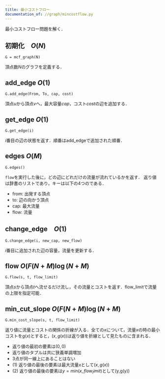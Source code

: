 ```yaml
---
title: 最小コストフロー
documentation_of: //graph/mincostflow.py
---
```


最小コストフロー問題を解く．

## 初期化　$O(N)$

```
G = mcf_graph(N)
```

頂点数$N$のグラフを定義する．

## add_edge $O(1)$

```
G.add_edge(From, To, cap, cost)
```

頂点$u$から頂点$v$へ，最大容量$cap$，コスト$cost$の辺を追加する．

## get_edge $O(1)$

```
G.get_edge(i)
```
$i$番目の辺の状態を返す．順番はadd_edgeで追加された順番．

## edges $O(M)$

```
G.edges()
```
`flow`を実行した後に，どの辺にどれだけの流量が流れているかを返す．
返り値は辞書のリストであり，キーは以下の4つのである．
- from: 出発する頂点
- to: 辺の向かう頂点
- cap: 最大流量
- flow: 流量

## change_edge　$O(1)$

```
G.change_edge(i, new_cap, new_flow)
```
$i$番目に追加された辺の容量，流量を更新する．


## flow $O(F(N+M) \log(N+M)$

```
G.flow(s, t, flow_limit)
```
頂点$s$から頂点$t$へ流せるだけ流し，その流量とコストを返す．flow_limitで流量の上限を指定可能．

## min_cut_slope $O(F(N+M) \log(N+M)$

```
G.min_cost_slope(s, t, flow_limit)
```
返り値に流量とコストの関係の折線が入る．全ての$x$について，流量$x$の時の最小コストを$g(x)$とすると，$(x, g(x))$は返り値を折線として見たものに含まれる．

- 返り値の最初の要素は$(0,0)$
- 返り値のタプルは共に狭義単調増加
- 3点が同一線上にあることはない
- (1) 返り値の最後の要素は最大流量$x$として$(x,g(x))$
- (2) 返り値の最後の要素は$y=min(x, flow_limit)$として(y,g(y))